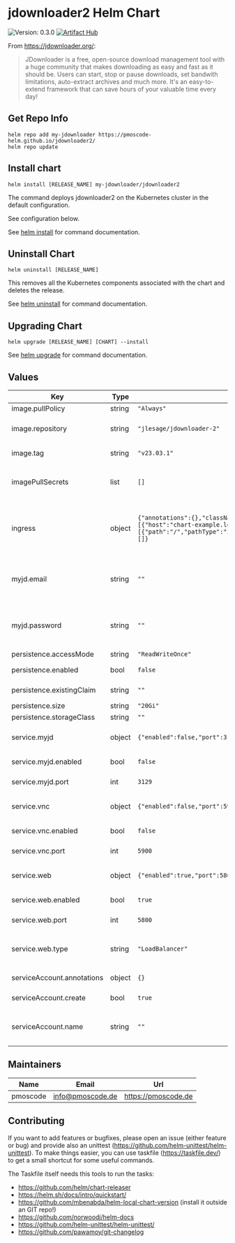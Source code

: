 # jdownloader2 Helm Chart
![Version: 0.3.0](https://img.shields.io/badge/Version-0.3.0-informational?style=flat-square)
[![Artifact Hub](https://img.shields.io/endpoint?url=https://artifacthub.io/badge/repository/jdownloader2)](https://artifacthub.io/packages/search?repo=jdownloader2)

From https://jdownloader.org/:
> JDownloader is a free, open-source download management tool with a huge community that makes downloading as easy and fast as it should be. Users can start, stop or pause downloads, set bandwith limitations, auto-extract archives and much more. It's an easy-to-extend framework that can save hours of your valuable time every day!

## Get Repo Info

    helm repo add my-jdownloader https://pmoscode-helm.github.io/jdownloader2/
    helm repo update

## Install chart

    helm install [RELEASE_NAME] my-jdownloader/jdownloader2

The command deploys jdownloader2 on the Kubernetes cluster in the default configuration.

See configuration below.

See [helm install](https://helm.sh/docs/helm/helm_install/) for command documentation.

## Uninstall Chart

    helm uninstall [RELEASE_NAME]

This removes all the Kubernetes components associated with the chart and deletes the release.

See [helm uninstall](https://helm.sh/docs/helm/helm_uninstall/) for command documentation.

## Upgrading Chart

    helm upgrade [RELEASE_NAME] [CHART] --install

See [helm upgrade](https://helm.sh/docs/helm/helm_upgrade/) for command documentation.

## Values

| Key | Type | Default | Description |
|-----|------|---------|-------------|
| image.pullPolicy | string | `"Always"` | pull policy |
| image.repository | string | `"jlesage/jdownloader-2"` | repository with jdownloader2 image |
| image.tag | string | `"v23.03.1"` | current version of the image |
| imagePullSecrets | list | `[]` | imagePullSecrets (not needed, if default image is used) |
| ingress | object | `{"annotations":{},"className":"","enabled":false,"hosts":[{"host":"chart-example.local","paths":[{"path":"/","pathType":"ImplementationSpecific"}]}],"tls":[]}` | Configure ingress for the "web" service. Only considered, if "service.web" is enabled |
| myjd.email | string | `""` | if "service.myjd" is enabled, the email address of the myJdownloader account is required |
| myjd.password | string | `""` | if "service.myjd" is enabled, the password of the myJdownloader account is required |
| persistence.accessMode | string | `"ReadWriteOnce"` | accessMode |
| persistence.enabled | bool | `false` | enable persistence when true |
| persistence.existingClaim | string | `""` | use an existing claim |
| persistence.size | string | `"20Gi"` | default storage size |
| persistence.storageClass | string | `""` | actual storageClass |
| service.myjd | object | `{"enabled":false,"port":3129}` | enable my.jdownloader.org remote connection |
| service.myjd.enabled | bool | `false` | enable "myJD" service |
| service.myjd.port | int | `3129` | exposed port of the service |
| service.vnc | object | `{"enabled":false,"port":5900}` | enable VNC connection (via VNC client) |
| service.vnc.enabled | bool | `false` | enable "VNC" service |
| service.vnc.port | int | `5900` | exposed port of the service |
| service.web | object | `{"enabled":true,"port":5800,"type":"LoadBalancer"}` | enable the web interface (via browser) |
| service.web.enabled | bool | `true` | enable "web" service |
| service.web.port | int | `5800` | exposed port of the service |
| service.web.type | string | `"LoadBalancer"` | service type (only used when ingress.enabled: false) |
| serviceAccount.annotations | object | `{}` | add annotations to serviceAccount |
| serviceAccount.create | bool | `true` | enable serviceAccount |
| serviceAccount.name | string | `""` | name of the serviceAccount (will be generated if empty) |

## Maintainers

| Name | Email | Url |
| ---- | ------ | --- |
| pmoscode | <info@pmoscode.de> | <https://pmoscode.de> |

## Contributing

If you want to add features or bugfixes, please open an issue (either feature or bug) and provide also an unittest (https://github.com/helm-unittest/helm-unittest).
To make things easier, you can use taskfile (https://taskfile.dev/) to get a small shortcut for some useful commands.

The Taskfile itself needs this tools to run the tasks:
- https://github.com/helm/chart-releaser
- https://helm.sh/docs/intro/quickstart/
- https://github.com/mbenabda/helm-local-chart-version (install it outside an GIT repo!)
- https://github.com/norwoodj/helm-docs
- https://github.com/helm-unittest/helm-unittest/
- https://github.com/pawamoy/git-changelog
